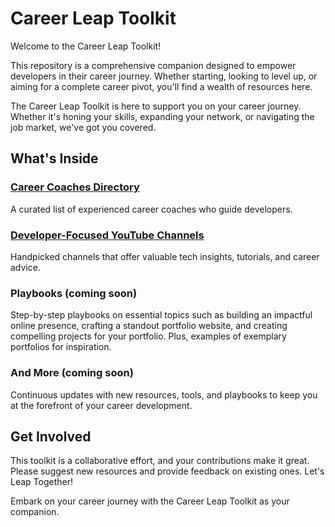 # Career Leap Toolkit

Welcome to the Career Leap Toolkit!

This repository is a comprehensive companion designed to empower developers in their career journey. Whether starting, looking to level up, or aiming for a complete career pivot, you'll find a wealth of resources here.

The Career Leap Toolkit is here to support you on your career journey. Whether it's honing your skills, expanding your network, or navigating the job market, we've got you covered.

## What's Inside

### [Career Coaches Directory](https://github.com/vinodsharma10x/Career-Leap-Toolkit/blob/main/Developer%20Focused%20Career%20Coaches.md)
A curated list of experienced career coaches who guide developers.

### [Developer-Focused YouTube Channels](https://github.com/vinodsharma10x/Career-Leap-Toolkit/blob/main/Developer%20Focused%20YouTube%20Channels.md)
Handpicked channels that offer valuable tech insights, tutorials, and career advice.

### Playbooks (coming soon)
Step-by-step playbooks on essential topics such as building an impactful online presence, crafting a standout portfolio website, and creating compelling projects for your portfolio. Plus, examples of exemplary portfolios for inspiration.

### And More (coming soon)
Continuous updates with new resources, tools, and playbooks to keep you at the forefront of your career development.

## Get Involved

This toolkit is a collaborative effort, and your contributions make it great. Please suggest new resources and provide feedback on existing ones.
Let's Leap Together!

Embark on your career journey with the Career Leap Toolkit as your companion. 
